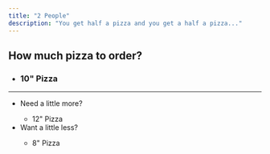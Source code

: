 ```yaml
---
title: "2 People"
description: "You get half a pizza and you get a half a pizza..."
---
```

<h2>How much pizza to order?</h2>
<ul>
  <li><h3>10" Pizza</h3></li>
</ul>
<hr>
<div class="tdbc-section">
<ul class="tdbc-column-container">
  <li class="tdbc-card tdbc-card--outlined">
    <div class="tdbc-card__content">
      <span class="tdbc-card__title">
        Need a little more?
      </span>
      <ul>
      	<li>12" Pizza</li>
      </ul>
    </div>
  </li>
  <li class="tdbc-card tdbc-card--outlined">
    <div class="tdbc-card__content">
      <span class="tdbc-card__title">
        Want a little less?
      </span>
      <ul>
        <li>8" Pizza</li>
      </ul>
    </div>
  </li>
</ul>
</div>